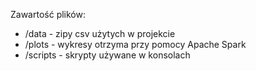 Zawartość plików:
- /data - zipy csv użytych w projekcie
- /plots - wykresy otrzyma przy pomocy Apache Spark
- /scripts - skrypty używane w konsolach
